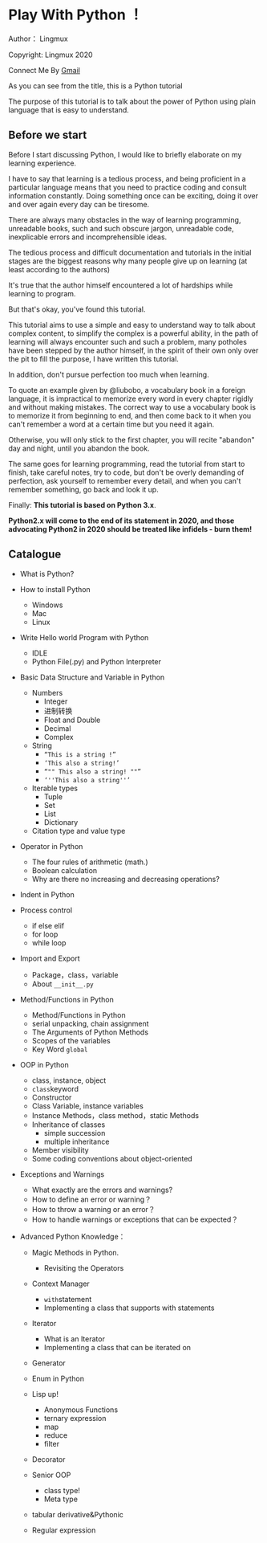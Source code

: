 # Play With Python ！ 

Author： Lingmux 

Copyright: Lingmux 2020

Connect Me By [Gmail](muxxum65536@gmail.com)



As you can see from the title, this is a Python tutorial  

The purpose of this tutorial is to talk about the power of Python using plain language that is easy to understand.

## Before we start

Before I start discussing Python, I would like to briefly elaborate on my learning experience.

I have to say that learning is a tedious process, and being proficient in a particular language means that you need to practice coding and consult information constantly. Doing something once can be exciting, doing it over and over again every day can be tiresome.

There are always many obstacles in the way of learning programming, unreadable books, such and such obscure jargon, unreadable code, inexplicable errors and incomprehensible ideas.

The tedious process and difficult documentation and tutorials in the initial stages are the biggest reasons why many people give up on learning (at least according to the authors)

It's true that the author himself encountered a lot of hardships while learning to program.

But that's okay, you've found this tutorial.

This tutorial aims to use a simple and easy to understand way to talk about complex content, to simplify the complex is a powerful ability, in the path of learning will always encounter such and such a problem, many potholes have been stepped by the author himself, in the spirit of their own only over the pit to fill the purpose, I have written this tutorial.

In addition, don't pursue perfection too much when learning.

To quote an example given by @liubobo, a vocabulary book in a foreign language, it is impractical to memorize every word in every chapter rigidly and without making mistakes. The correct way to use a vocabulary book is to memorize it from beginning to end, and then come back to it when you can't remember a word at a certain time but you need it again.

Otherwise, you will only stick to the first chapter, you will recite "abandon" day and night, until you abandon the book.

The same goes for learning programming, read the tutorial from start to finish, take careful notes, try to code, but don't be overly demanding of perfection, ask yourself to remember every detail, and when you can't remember something, go back and look it up.

Finally: **This tutorial is based on Python 3.x**.

**Python2.x will come to the end of its statement in 2020, and those advocating Python2 in 2020 should be treated like infidels - burn them!**

## Catalogue



* What is Python?
* How to install Python 
    * Windows
    * Mac
    * Linux
* Write Hello world Program with Python
    * IDLE
    * Python File(.py) and Python Interpreter
* Basic Data Structure and Variable in Python
    * Numbers 
        * Integer 
        * 进制转换
        * Float and Double 
        * Decimal 
        * Complex
    * String
        * `“This is a string !”`
        * `‘This also a string!’`
        * `“"" This also a string! ""”`
        * `‘''This also a string''’`
    * Iterable types
        * Tuple 
        * Set
        * List 
        * Dictionary 
    * Citation type and value type
* Operator in Python 
    * The four rules of arithmetic (math.)
    * Boolean calculation
    * Why are there no increasing and decreasing operations?
* Indent in Python 
* Process control 

    * if else elif 
    * for loop 
    * while loop 
* Import and Export 

    * Package，class，variable 
    * About `__init__.py ` 
* Method/Functions in Python 

    * Method/Functions in Python
    * serial unpacking, chain assignment
    * The Arguments of Python Methods
    * Scopes of the variables
    * Key Word `global`
* OOP in Python

    * class, instance, object
    * `class`keyword
    * Constructor 
    * Class Variable, instance variables
    * Instance Methods，class method，static Methods
    * Inheritance of classes 
        * simple succession
        * multiple inheritance
    * Member visibility
    * Some coding conventions about object-oriented
* Exceptions and Warnings

    * What exactly are the errors and warnings?
    * How to define an error or warning？
    * How to throw a warning or an error？
    * How to handle warnings or exceptions that can be expected？
* Advanced Python Knowledge：

    * Magic Methods in Python.
        * Revisiting the Operators
    * Context Manager
        * `with`statement
        * Implementing a class that supports with statements
    * Iterator
        * What is an Iterator
        * Implementing a class that can be iterated on
    * Generator
    * Enum in Python 
    * Lisp up! 
        * Anonymous Functions
        * ternary expression
        * map
        * reduce
        * filter
    * Decorator

    * Senior OOP
        * class type!
        * Meta type
    * tabular derivative&Pythonic
    * Regular expression